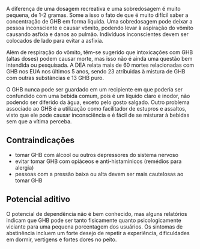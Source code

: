 A diferença de uma dosagem recreativa e uma sobredosagem é muito pequena, de 1-2 gramas. Some a isso o fato de que é muito difícil saber a concentração de GHB em forma líquida. Uma sobredosagem pode deixar a pessoa inconsciente e causar vômito, podendo levar à aspiração do vômito causando asfixia e danos ao pulmão. Indivíduos inconscientes devem ser colocados de lado para evitar a asfixia.

Além de respiração do vômito, têm-se sugerido que intoxicações com GHB (altas doses) podem causar morte, mas isso não é ainda uma questão bem intendida ou pesquisada. A DEA relata mais de 60 mortes relacionadas com GHB nos EUA nos últimos 5 anos, sendo 23 atríbuidas à mistura de GHB com outras substâncias e 13 GHB puro.

O GHB nunca pode ser guardado em um recipiente em que poderia ser confundido com uma bebida comum, pois é um líquido claro e inodor, não podendo ser diferido da água, exceto pelo gosto salgado. Outro problema associado ao GHB é a utilização como facilitador de estupros e assaltos, visto que ele pode causar inconsciência e é fácil de se misturar à bebidas sem que a vítima perceba.

## Contraindicações

- tomar GHB com álcool ou outros depressores do sistema nervoso
- evitar tomar GHB com opiáceos e anti-histamínicos (remédios para alergia)
- pessoas com a pressão baixa ou alta devem ser mais cautelosas ao tomar GHB

## Potencial aditivo

O potencial de dependência não é bem conhecido, mas alguns relatórios indicam que GHB pode ser tanto fisicamente quanto psicologicamente viciante para uma pequena porcentagem dos usuários. Os sintomas de abstinência incluem um forte desejo de repetir a experiência, dificuldades em dormir, vertigens e fortes dores no peito.